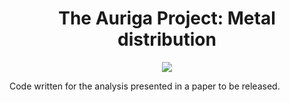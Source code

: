 <div align="center">
    <h1>The Auriga Project: Metal distribution</h1>
</div>

<p align="center">
    <a href="https://www.python.org/"><img src="https://forthebadge.com/images/badges/made-with-python.svg"></a>
</p>

Code written for the analysis presented in a paper to be released.
